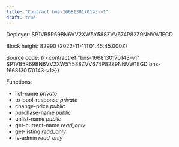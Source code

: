 ```yaml
---
title: "Contract bns-1668130170143-v1"
draft: true
---
```

Deployer: SP1VB5R69BN6VV2XW5Y588ZVV674P82Z9NNVW1EGD


 



Block height: 82990 (2022-11-11T01:45:45.000Z)

Source code: {{<contractref "bns-1668130170143-v1" SP1VB5R69BN6VV2XW5Y588ZVV674P82Z9NNVW1EGD bns-1668130170143-v1>}}

Functions:

* list-name _private_
* to-bool-response _private_
* change-price _public_
* purchase-name _public_
* unlist-name _public_
* get-current-name _read_only_
* get-listing _read_only_
* is-admin _read_only_
